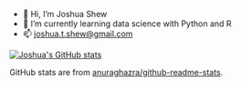 - 👋 Hi, I’m Joshua Shew
- 🌱 I’m currently learning data science with Python and R
- 📫 joshua.t.shew@gmail.com

[![Joshua's GitHub stats](https://github-readme-stats.vercel.app/api?username=Jython1415)](https://github.com/anuraghazra/github-readme-stats)

GitHub stats are from [anuraghazra/github-readme-stats](https://github.com/anuraghazra/github-readme-stats).

